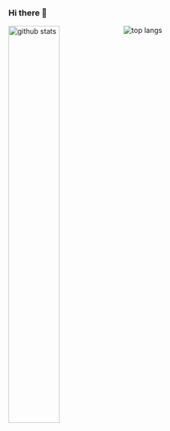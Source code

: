 ### Hi there 👋
<!-- #### Github Stats -->
<img src="https://github-readme-stats.vercel.app/api?username=Fry-Fr&show_icons=true&theme=gotham" alt="github stats" width="45%" align="left"/>
<!-- ### Top Languages -->
<img src="https://github-readme-stats.vercel.app/api/top-langs/?username=Fry-Fr&layout=compact&theme=gotham" alt="top langs" />

<!--
**Fry-Fr/Fry-Fr** is a ✨ _special_ ✨ repository because its `README.md` (this file) appears on your GitHub profile.

Here are some ideas to get you started:

- 🔭 I’m currently working on ...
- 🌱 I’m currently learning ...
- 👯 I’m looking to collaborate on ...
- 🤔 I’m looking for help with ...
- 💬 Ask me about ...
- 📫 How to reach me: ...
- 😄 Pronouns: ...
- ⚡ Fun fact: ...

-->
